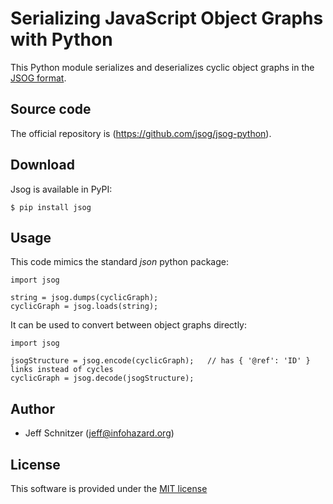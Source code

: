 # Serializing JavaScript Object Graphs with Python

This Python module serializes and deserializes cyclic object graphs in the [JSOG format](https://github.com/jsog/jsog).

## Source code

The official repository is (https://github.com/jsog/jsog-python).

## Download

Jsog is available in PyPI:

    $ pip install jsog

## Usage

This code mimics the standard *json* python package:

    import jsog

	string = jsog.dumps(cyclicGraph);
	cyclicGraph = jsog.loads(string);

It can be used to convert between object graphs directly:

    import jsog

	jsogStructure = jsog.encode(cyclicGraph);	// has { '@ref': 'ID' } links instead of cycles
	cyclicGraph = jsog.decode(jsogStructure);

## Author

* Jeff Schnitzer (jeff@infohazard.org)

## License

This software is provided under the [MIT license](http://opensource.org/licenses/MIT)
